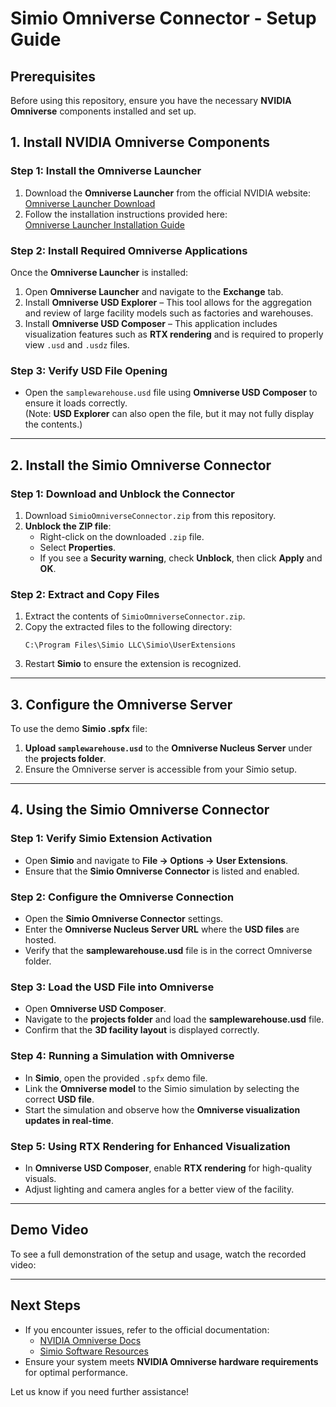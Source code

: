 # Simio Omniverse Connector - Setup Guide

## Prerequisites
Before using this repository, ensure you have the necessary **NVIDIA Omniverse** components installed and set up.

## 1. Install NVIDIA Omniverse Components

### Step 1: Install the Omniverse Launcher
1. Download the **Omniverse Launcher** from the official NVIDIA website:  
   [Omniverse Launcher Download](https://install.launcher.omniverse.nvidia.com/installers/omniverse-launcher-win.exe)
2. Follow the installation instructions provided here:  
   [Omniverse Launcher Installation Guide](https://docs.omniverse.nvidia.com/launcher/latest/installing_launcher.html)

### Step 2: Install Required Omniverse Applications
Once the **Omniverse Launcher** is installed:
1. Open **Omniverse Launcher** and navigate to the **Exchange** tab.
2. Install **Omniverse USD Explorer** – This tool allows for the aggregation and review of large facility models such as factories and warehouses.
3. Install **Omniverse USD Composer** – This application includes visualization features such as **RTX rendering** and is required to properly view `.usd` and `.usdz` files.

### Step 3: Verify USD File Opening
- Open the `samplewarehouse.usd` file using **Omniverse USD Composer** to ensure it loads correctly.  
  (Note: **USD Explorer** can also open the file, but it may not fully display the contents.)

---

## 2. Install the Simio Omniverse Connector

### Step 1: Download and Unblock the Connector
1. Download `SimioOmniverseConnector.zip` from this repository.
2. **Unblock the ZIP file**:
   - Right-click on the downloaded `.zip` file.
   - Select **Properties**.
   - If you see a **Security warning**, check **Unblock**, then click **Apply** and **OK**.

### Step 2: Extract and Copy Files
1. Extract the contents of `SimioOmniverseConnector.zip`.
2. Copy the extracted files to the following directory:  
   ```
   C:\Program Files\Simio LLC\Simio\UserExtensions
   ```
3. Restart **Simio** to ensure the extension is recognized.

---

## 3. Configure the Omniverse Server

To use the demo **Simio .spfx** file:
1. **Upload `samplewarehouse.usd`** to the **Omniverse Nucleus Server** under the **projects folder**.
2. Ensure the Omniverse server is accessible from your Simio setup.

---

## 4. Using the Simio Omniverse Connector

### Step 1: Verify Simio Extension Activation
- Open **Simio** and navigate to **File → Options → User Extensions**.
- Ensure that the **Simio Omniverse Connector** is listed and enabled.

### Step 2: Configure the Omniverse Connection
- Open the **Simio Omniverse Connector** settings.
- Enter the **Omniverse Nucleus Server URL** where the **USD files** are hosted.
- Verify that the **samplewarehouse.usd** file is in the correct Omniverse folder.

### Step 3: Load the USD File into Omniverse
- Open **Omniverse USD Composer**.
- Navigate to the **projects folder** and load the **samplewarehouse.usd** file.
- Confirm that the **3D facility layout** is displayed correctly.

### Step 4: Running a Simulation with Omniverse
- In **Simio**, open the provided `.spfx` demo file.
- Link the **Omniverse model** to the Simio simulation by selecting the correct **USD file**.
- Start the simulation and observe how the **Omniverse visualization updates in real-time**.

### Step 5: Using RTX Rendering for Enhanced Visualization
- In **Omniverse USD Composer**, enable **RTX rendering** for high-quality visuals.
- Adjust lighting and camera angles for a better view of the facility.

---

## Demo Video
To see a full demonstration of the setup and usage, watch the recorded video:


---

## Next Steps
- If you encounter issues, refer to the official documentation:
  - [NVIDIA Omniverse Docs](https://developer.nvidia.com/omniverse#section-getting-started)
  - [Simio Software Resources](https://www.simio.com/resources/)
- Ensure your system meets **NVIDIA Omniverse hardware requirements** for optimal performance.

Let us know if you need further assistance!

